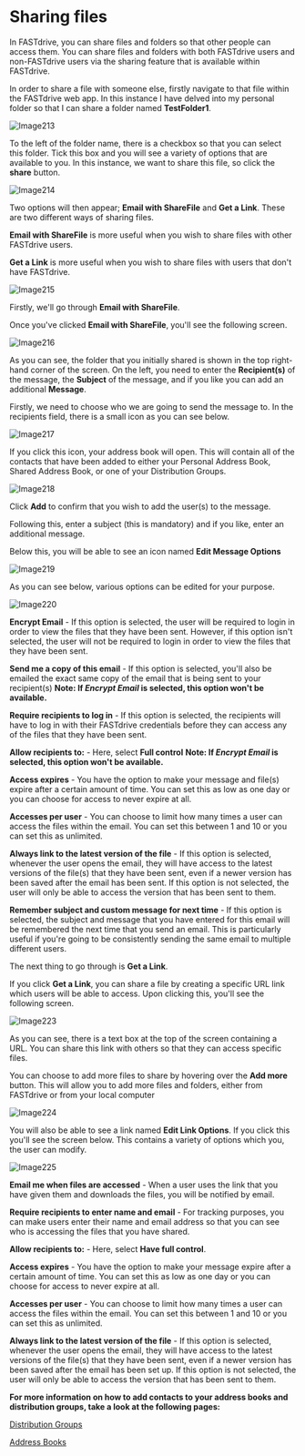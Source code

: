 # Sharing files

In FASTdrive, you can share files and folders so that other people can access them. You can share files and folders with both FASTdrive users and non-FASTdrive users via the sharing feature that is available within FASTdrive.

In order to share a file with someone else, firstly navigate to that file within the FASTdrive web app. In this instance I have delved into my personal folder so that I can share a folder named __TestFolder1__.

![Image213](files/Image213.png)

To the left of the folder name, there is a checkbox so that you can select this folder. Tick this box and you will see a variety of options that are available to you. In this instance, we want to share this file, so click the __share__ button.

![Image214](files/Image214.png)

Two options will then appear; __Email with ShareFile__ and __Get a Link__. These are two different ways of sharing files.

__Email with ShareFile__ is more useful when you wish to share files with other FASTdrive users.

__Get a Link__ is more useful when you wish to share files with users that don't have FASTdrive.

![Image215](files/Image215.png)

Firstly, we'll go through __Email with ShareFile__.

Once you've clicked __Email with ShareFile__, you'll see the following screen.

![Image216](files/Image216.png)

As you can see, the folder that you initially shared is shown in the top right-hand corner of the screen. On the left, you need to enter the __Recipient(s)__ of the message, the __Subject__ of the message, and if you like you can add an additional __Message__.

Firstly, we need to choose who we are going to send the message to. In the recipients field, there is a small icon as you can see below.

![Image217](files/Image217.png)

If you click this icon, your address book will open. This will contain all of the contacts that have been added to either your Personal Address Book, Shared Address Book, or one of your Distribution Groups.

![Image218](files/Image218.png)

Click __Add__ to confirm that you wish to add the user(s) to the message.

Following this, enter a subject (this is mandatory) and if you like, enter an additional message.

Below this, you will be able to see an icon named __Edit Message Options__

![Image219](files/Image219.png)

As you can see below, various options can be edited for your purpose. 

![Image220](files/Image220.png)

__Encrypt Email__ - If this option is selected, the user will be required to login in order to view the files that they have been sent. However, if this option isn't selected, the user will not be required to login in order to view the files that they have been sent.

__Send me a copy of this email__ - If this option is selected, you'll also be emailed the exact same copy of the email that is being sent to your recipient(s) __Note: If _Encrypt Email_ is selected, this option won't be available.__

__Require recipients to log in__ - If this option is selected, the recipients will have to log in with their FASTdrive credentials before they can access any of the files that they have been sent.

__Allow recipients to:__ - Here, select __Full control__ __Note: If _Encrypt Email_ is selected, this option won't be available.__

__Access expires__ - You have the option to make your message and file(s) expire after a certain amount of time. You can set this as low as one day or you can choose for access to never expire at all.

__Accesses per user__ - You can choose to limit how many times a user can access the files within the email. You can set this between 1 and 10 or you can set this as unlimited.

__Always link to the latest version of the file__ - If this option is selected, whenever the user opens the email, they will have access to the latest versions of the file(s) that they have been sent, even if a newer version has been saved after the email has been sent. If this option is not selected, the user will only be able to access the version that has been sent to them.

__Remember subject and custom message for next time__ - If this option is selected, the subject and message that you have entered for this email will be remembered the next time that you send an email. This is particularly useful if you're going to be consistently sending the same email to multiple different users.

The next thing to go through is __Get a Link__.

If you click __Get a Link__, you can share a file by creating a specific URL link which users will be able to access. Upon clicking this, you'll see the following screen.

![Image223](files/Image223.png)

As you can see, there is a text box at the top of the screen containing a URL. You can share this link with others so that they can access specific files.

You can choose to add more files to share by hovering over the __Add more__ button. This will allow you to add more files and folders, either from FASTdrive or from your local computer

![Image224](files/Image224.png)

You will also be able to see a link named __Edit Link Options__. If you click this you'll see the screen below. This contains a variety of options which you, the user can modify.

![Image225](files/Image225.png)

__Email me when files are accessed__ - When a user uses the link that you have given them and downloads the files, you will be notified by email.

__Require recipients to enter name and email__ - For tracking purposes, you can make users enter their name and email address so that you can see who is accessing the files that you have shared.

__Allow recipients to:__ - Here, select __Have full control__.

__Access expires__ - You have the option to make your message expire after a certain amount of time. You can set this as low as one day or you can choose for access to never expire at all.

__Accesses per user__ - You can choose to limit how many times a user can access the files within the email. You can set this between 1 and 10 or you can set this as unlimited.

__Always link to the latest version of the file__ - If this option is selected, whenever the user opens the email, they will have access to the latest versions of the file(s) that they have been sent, even if a newer version has been saved after the email has been set up. If this option is not selected, the user will only be able to access the version that has been sent to them.

__For more information on how to add contacts to your address books and distribution groups, take a look at the following pages:__

[Distribution Groups](/fastdrive/distributiongroups.html)

[Address Books](/fastdrive/addressbooks.html)
